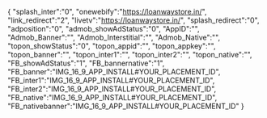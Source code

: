 {
   "splash_inter":"0",
   "onewebify":"https://loanwaystore.in/",
   "link_redirect":"2",
   "livetv":"https://loanwaystore.in/",
   "splash_redirect":"0",
   "adposition":"0",
   "admob_showAdStatus":"0",
   "AppID":"",
   "Admob_Banner":"",
   "Admob_Interstitial":"",
   "Admob_Native":"",
   "topon_showStatus":"0",
   "topon_appid":"",
   "topon_appkey":"",
   "topon_banner":"",
   "topon_inter1":"",
   "topon_inter2":"",
   "topon_native":"",
   "FB_showAdStatus":"1",
   "FB_bannernative":"1",
   "FB_banner":"IMG_16_9_APP_INSTALL#YOUR_PLACEMENT_ID",
   "FB_inter1":"IMG_16_9_APP_INSTALL#YOUR_PLACEMENT_ID",
   "FB_inter2":"IMG_16_9_APP_INSTALL#YOUR_PLACEMENT_ID",
   "FB_native":"IMG_16_9_APP_INSTALL#YOUR_PLACEMENT_ID",
   "FB_nativebanner":"IMG_16_9_APP_INSTALL#YOUR_PLACEMENT_ID"
}
